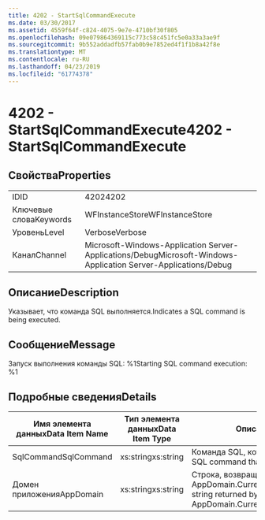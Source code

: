 ```yaml
---
title: 4202 - StartSqlCommandExecute
ms.date: 03/30/2017
ms.assetid: 4559f64f-c824-4075-9e7e-4710bf30f805
ms.openlocfilehash: 09e079864369115c773c58c451fc5e0a33a3ae9f
ms.sourcegitcommit: 9b552addadfb57fab0b9e7852ed4f1f1b8a42f8e
ms.translationtype: MT
ms.contentlocale: ru-RU
ms.lasthandoff: 04/23/2019
ms.locfileid: "61774378"
---
```

# <a name="4202---startsqlcommandexecute"></a><span data-ttu-id="11c90-102">4202 - StartSqlCommandExecute</span><span class="sxs-lookup"><span data-stu-id="11c90-102">4202 - StartSqlCommandExecute</span></span>
## <a name="properties"></a><span data-ttu-id="11c90-103">Свойства</span><span class="sxs-lookup"><span data-stu-id="11c90-103">Properties</span></span>  
  
|||  
|-|-|  
|<span data-ttu-id="11c90-104">ID</span><span class="sxs-lookup"><span data-stu-id="11c90-104">ID</span></span>|<span data-ttu-id="11c90-105">4202</span><span class="sxs-lookup"><span data-stu-id="11c90-105">4202</span></span>|  
|<span data-ttu-id="11c90-106">Ключевые слова</span><span class="sxs-lookup"><span data-stu-id="11c90-106">Keywords</span></span>|<span data-ttu-id="11c90-107">WFInstanceStore</span><span class="sxs-lookup"><span data-stu-id="11c90-107">WFInstanceStore</span></span>|  
|<span data-ttu-id="11c90-108">Уровень</span><span class="sxs-lookup"><span data-stu-id="11c90-108">Level</span></span>|<span data-ttu-id="11c90-109">Verbose</span><span class="sxs-lookup"><span data-stu-id="11c90-109">Verbose</span></span>|  
|<span data-ttu-id="11c90-110">Канал</span><span class="sxs-lookup"><span data-stu-id="11c90-110">Channel</span></span>|<span data-ttu-id="11c90-111">Microsoft-Windows-Application Server-Applications/Debug</span><span class="sxs-lookup"><span data-stu-id="11c90-111">Microsoft-Windows-Application Server-Applications/Debug</span></span>|  
  
## <a name="description"></a><span data-ttu-id="11c90-112">Описание</span><span class="sxs-lookup"><span data-stu-id="11c90-112">Description</span></span>  
 <span data-ttu-id="11c90-113">Указывает, что команда SQL выполняется.</span><span class="sxs-lookup"><span data-stu-id="11c90-113">Indicates a SQL command is being executed.</span></span>  
  
## <a name="message"></a><span data-ttu-id="11c90-114">Сообщение</span><span class="sxs-lookup"><span data-stu-id="11c90-114">Message</span></span>  
 <span data-ttu-id="11c90-115">Запуск выполнения команды SQL: %1</span><span class="sxs-lookup"><span data-stu-id="11c90-115">Starting SQL command execution: %1</span></span>  
  
## <a name="details"></a><span data-ttu-id="11c90-116">Подробные сведения</span><span class="sxs-lookup"><span data-stu-id="11c90-116">Details</span></span>  
  
|<span data-ttu-id="11c90-117">Имя элемента данных</span><span class="sxs-lookup"><span data-stu-id="11c90-117">Data Item Name</span></span>|<span data-ttu-id="11c90-118">Тип элемента данных</span><span class="sxs-lookup"><span data-stu-id="11c90-118">Data Item Type</span></span>|<span data-ttu-id="11c90-119">Описание</span><span class="sxs-lookup"><span data-stu-id="11c90-119">Description</span></span>|  
|--------------------|--------------------|-----------------|  
|<span data-ttu-id="11c90-120">SqlCommand</span><span class="sxs-lookup"><span data-stu-id="11c90-120">SqlCommand</span></span>|<span data-ttu-id="11c90-121">xs:string</span><span class="sxs-lookup"><span data-stu-id="11c90-121">xs:string</span></span>|<span data-ttu-id="11c90-122">Команда SQL, которая была выполнена.</span><span class="sxs-lookup"><span data-stu-id="11c90-122">The SQL command that was executed.</span></span>|  
|<span data-ttu-id="11c90-123">Домен приложения</span><span class="sxs-lookup"><span data-stu-id="11c90-123">AppDomain</span></span>|<span data-ttu-id="11c90-124">xs:string</span><span class="sxs-lookup"><span data-stu-id="11c90-124">xs:string</span></span>|<span data-ttu-id="11c90-125">Строка, возвращаемая AppDomain.CurrentDomain.FriendlyName.</span><span class="sxs-lookup"><span data-stu-id="11c90-125">The string returned by AppDomain.CurrentDomain.FriendlyName.</span></span>|
